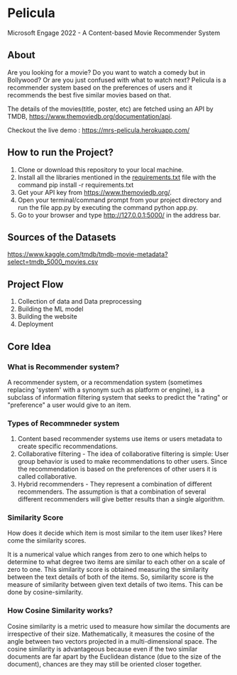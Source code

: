 # Pelicula

Microsoft Engage 2022 - A Content-based Movie Recommender System 

## About
Are you looking for a movie? Do you want to watch a comedy but in Bollywood? Or are you just confused with what to watch next? Pelicula is a recommender system based on the preferences of users and it recommends the best five similar movies based on that.

The details of the movies(title, poster, etc) are fetched using an API by TMDB, https://www.themoviedb.org/documentation/api.

Checkout the live demo : https://mrs-pelicula.herokuapp.com/

## How to run the Project?
1. Clone or download this repository to your local machine.
2. Install all the libraries mentioned in the [requirements.txt](requirements.txt) file with the command pip install -r requirements.txt
3. Get your API key from https://www.themoviedb.org/.
4. Open your terminal/command prompt from your project directory and run the file app.py by executing the command python app.py.
5. Go to your browser and type http://127.0.0.1:5000/ in the address bar.

## Sources of the Datasets
https://www.kaggle.com/tmdb/tmdb-movie-metadata?select=tmdb_5000_movies.csv

## Project Flow
1. Collection of data and Data preprocessing
2. Building the ML model
3. Building the website
4. Deployment

## Core Idea
### What is Recommender system?
A recommender system, or a recommendation system (sometimes replacing 'system' with a synonym such as platform or engine), is a subclass of information filtering system that seeks to predict the "rating" or "preference" a user would give to an item.

### Types of Recommneder system
1. Content based recommender systems use items or users metadata to create specific recommendations.
2. Collaborative filtering - The idea of collaborative filtering is simple: User group behavior is used to make recommendations to other users. Since the recommendation is based on the preferences of other users it is called collaborative. 
3. Hybrid recommenders - They represent a combination of different recommenders. The assumption is that a combination of several different recommenders will give better results than a single algorithm.

### Similarity Score
How does it decide which item is most similar to the item user likes? Here come the similarity scores.

It is a numerical value which ranges from zero to one which helps to determine to what degree two items are similar to each other on a scale of zero to one. This similarity score is obtained measuring the similarity between the text details of both of the items. So, similarity score is the measure of similarity between given text details of two items. This can be done by cosine-similarity.

### How Cosine Similarity works?
Cosine similarity is a metric used to measure how similar the documents are irrespective of their size. Mathematically, it measures the cosine of the angle between two vectors projected in a multi-dimensional space. The cosine similarity is advantageous because even if the two similar documents are far apart by the Euclidean distance (due to the size of the document), chances are they may still be oriented closer together.
